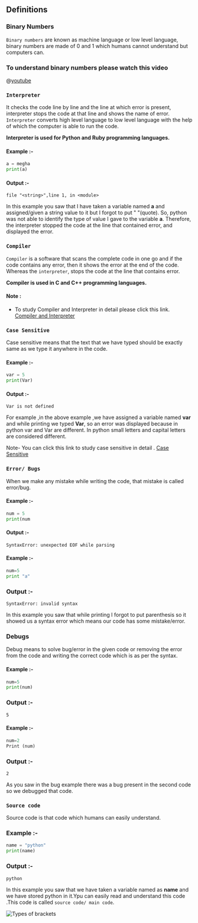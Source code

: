 ﻿## Definitions

### Binary Numbers

`Binary numbers` are known as machine language or low level language, binary numbers are made of 0 and 1 which humans cannot understand but computers can.

### To understand binary numbers please watch this video

@[youtube](USCBCmwMCDA)


### `Interpreter` 

It checks the code line by line and the line at which error is present, interpreter  stops the code at that line and shows the name of error.
`Interpreter`  converts high level language to low level language with the help of which the computer is able to run the code.

**Interpreter is used for Python and Ruby programming languages.**

#### Example :-

```python
a = megha
print(a)
 ```
#### Output :-
`file "<string>",line 1, in <module>`

In  this example you saw that I have taken a variable named **a** and assigned/given  a string value to it but I forgot to put " "(quote). So, python was not able to identify the type of value I gave to the variable **a**. Therefore, the interpreter stopped the code at the line that contained error, and displayed the error.

### `Compiler`

`Compiler` is a software that scans the complete code in one go and if the code contains any error, then it shows the error at the end of the code.
Whereas the `interpreter`, stops the code at the line that contains error.

**Compiler is used in C and C++ programming languages.**
 
#### Note :
- To study Compiler and Interpreter in detail please click this link.  [Compiler and Interpreter](https://www.youtube.com/watch?v=e4ax90XmUBc&t=156s) 

### `Case Sensitive `

Case sensitive means that the text that we have typed should be exactly same as we type it anywhere in the code.

#### Example :- 

```python
var = 5
print(Var)
 ```
#### Output :-

`Var is not defined`

For example ,in the above example ,we have assigned a  variable named **var** and while printing we typed **Var**, so an error was displayed because in python var and Var are different. In python small letters and capital letters are considered different.

Note- You can click this link to study  case sensitive in detail . [Case Sensitive](https://youtu.be/mNxDbLBBzno) 


### `Error/ Bugs`

When we make any mistake while writing the code, that mistake is called error/bug.

#### Example :-

```python
num = 5
print(num
 ```
#### Output :-

`SyntaxError: unexpected EOF while parsing`
#### Example :-
```python
num=5
print "a"
 ```
### Output :-

`SyntaxError: invalid syntax`


In this example you saw that while printing I forgot to put parenthesis so it showed us a syntax error which means our code has some mistake/error.

### Debugs

Debug means to solve bug/error in the given code or removing the error from the code and writing the correct code which is as per the syntax.

#### Example :-

```python
num=5
print(num)
 ```
### Output :-

`5`

#### Example :-
```python
num=2
Print (num)
 ```
### Output :-

`2`

As you saw in the bug example   there was a bug present in the second code so we debugged that code.

### `Source code`

Source code is that code which humans can easily understand.

### Example :-
```python
name = "python"
print(name)
 ```
### Output :-

`python`

In this example you saw that we have taken a variable named as **name** and we have stored python in it.Ypu can easily read and understand this code .This code is called `source code/ main code`.


![Types of brackets](https://www.grammar-monster.com/glossary/pics/types_of_brackets.png)
